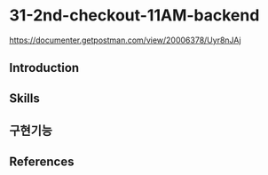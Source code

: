 # 31-2nd-checkout-11AM-backend
https://documenter.getpostman.com/view/20006378/Uyr8nJAj
## Introduction

## Skills

## 구현기능

## References
